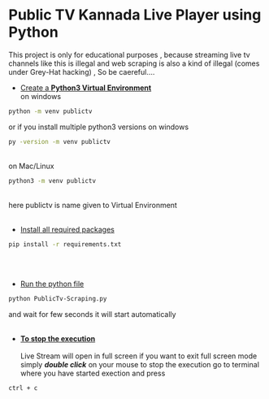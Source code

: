# Public TV Kannada Live Player using Python
This project is only for educational purposes , because streaming live tv channels 
like this is illegal and web scraping is also a kind of illegal (comes under Grey-Hat hacking) , So be caereful....

- <ins>Create a **Python3 Virtual Environment</ins>**<br />
on windows
```bash
python -m venv publictv
```

or if you install multiple python3 versions on windows

```bash
py -version -m venv publictv
```
<br />
on Mac/Linux

```bash
python3 -m venv publictv
```

<br />
here publictv is name given to Virtual Environment
<br />
<br />

- <ins>Install all required packages</ins>

```bash
pip install -r requirements.txt
```
<br />
<br />

- <ins>Run the python file</ins>
```bash
python PublicTv-Scraping.py
```
and wait for few seconds it will start automatically
<br /><br />

- **<ins>To stop the execution</ins>**<br /><br />
Live Stream will open in full screen if you want to exit full screen mode simply ***double click*** on your mouse to stop the execution go to terminal where you have started exection and press
```
ctrl + c
```
